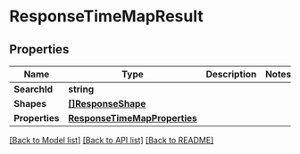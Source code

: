 # ResponseTimeMapResult

## Properties
Name | Type | Description | Notes
------------ | ------------- | ------------- | -------------
**SearchId** | **string** |  | 
**Shapes** | [**[]ResponseShape**](ResponseShape.md) |  | 
**Properties** | [**ResponseTimeMapProperties**](ResponseTimeMapProperties.md) |  | 

[[Back to Model list]](../README.md#documentation-for-models) [[Back to API list]](../README.md#documentation-for-api-endpoints) [[Back to README]](../README.md)



